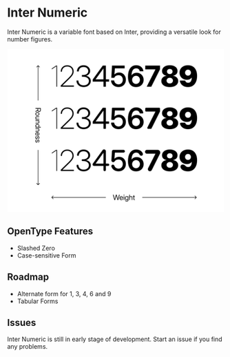 # Inter Numeric

Inter Numeric is a variable font based on Inter, providing a versatile look for number figures.

![Inter Numeric Specimen](<misc/images/specimen.png>)

## OpenType Features

- Slashed Zero
- Case-sensitive Form

## Roadmap

- Alternate form for 1, 3, 4, 6 and 9
- Tabular Forms

## Issues

Inter Numeric is still in early stage of development. Start an issue if you find any problems.